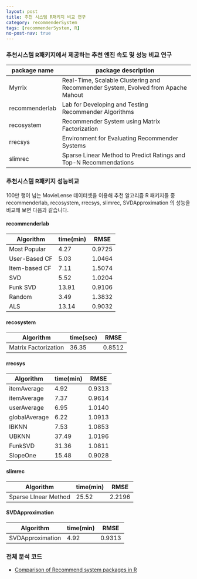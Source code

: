 ```yaml
---
layout: post
title: 추천 시스템 R패키지 비교 연구  
category: recommenderSystem 
tags: [recommenderSystem, R]
no-post-nav: true
---
```


### 추천시스템 R패키지에서 제공하는 추천 엔진 속도 및 성능 비교 연구

|  package name | package description  |
| ------------ | ------------ |
| Myrrix | Real-Time, Scalable Clustering and Recommender System, Evolved from Apache Mahout |
| recommenderlab | Lab for Developing and Testing Recommender Algorithms |
| recosystem | Recommender System using Matrix Factorization |
| rrecsys | Environment for Evaluating Recommender Systems |
| slimrec | Sparse Linear Method to Predict Ratings and Top-N Recommendations |

### 추천시스템 R패키지 성능비교

100만 행이 넘는 MovieLense 데이터셋을 이용해 추천 알고리즘 R 패키지들 중 recommenderlab, recosystem, rrecsys, slimrec, SVDApproximation 의 성능을 비교해 보면 다음과 같습니다.

#### recommenderlab
| Algorithm               | time(min) | RMSE   |
| ----------------------- | --------- | ------ |
| Most Popular            | 4.27      | 0.9725 |
| User-Based CF           | 5.03      | 1.0464 |
| Item-based CF           | 7.11      | 1.5074 |
| SVD                     | 5.52      | 1.0204 |
| Funk SVD                | 13.91     | 0.9106 |
| Random                  | 3.49      | 1.3832 |
| ALS                     | 13.14     | 0.9032 |

#### recosystem
| Algorithm               | time(sec) | RMSE   |
| ----------------------- | --------- | ------ |
| Matrix Factorization    | 36.35     | 0.8512 |

#### rrecsys
| Algorithm               | time(min) | RMSE   |
| ----------------------- | --------- | ------ |
| itemAverage             | 4.92      | 0.9313 |
| itemAverage             | 7.37      | 0.9614 |
| userAverage             | 6.95      | 1.0140 |
| globalAverage           | 6.22      | 1.0913 |
| IBKNN                   | 7.53      | 1.0853 |
| UBKNN                   | 37.49     | 1.0196 |
| FunkSVD                 | 31.36     | 1.0811 |
| SlopeOne                | 15.48     | 0.9028 |

#### slimrec
| Algorithm               | time(min) | RMSE   |
| ----------------------- | --------- | ------ |
| Sparse LInear Method    | 25.52     | 2.2196 |

#### SVDApproximation
| Algorithm               | time(min) | RMSE   |
| ----------------------- | --------- | ------ |
| SVDApproximation        | 4.92      | 0.9313 |


### 전체 분석 코드

* [Comparison of Recommend system packages in R](https://github.com/2econsulting/2econsulting.github.io/blob/master/_posts_w_code/Comparison_Of_RecommendSystem.R)
